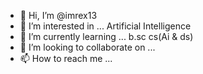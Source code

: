 - 👋 Hi, I’m @imrex13
- 👀 I’m interested in ... Artificial Intelligence
- 🌱 I’m currently learning ... b.sc cs(Ai & ds)
- 💞️ I’m looking to collaborate on ...
- 📫 How to reach me ... 

<!---
imrex13/imrex13 is a ✨ special ✨ repository because its `README.md` (this file) appears on your GitHub profile.
You can click the Preview link to take a look at your changes.
--->
